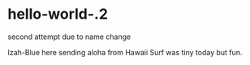 # hello-world-.2

second attempt due to name change

Izah-Blue here sending aloha from Hawaii
Surf was tiny today but fun.
